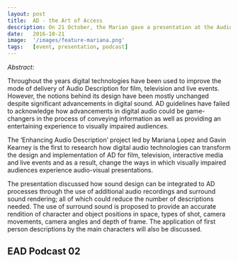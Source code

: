 ```yaml
---
layout: post
title:  AD - the Art of Access
description: On 21 October, the Marian gave a presentation at the Audio Description - the Art of Access Conference, in the Young Vic Theatre, London in Panel 2, The Aesthetics of Access. The presentation's title was Integrating Sound Design to Audio Description.
date:   2016-10-21
image:  '/images/feature-mariana.png'
tags:   [event, presentation, podcast]
---
```

*Abstract:*

Throughout the years digital technologies have been used to improve the mode of delivery of Audio Description for film, television and live events. However, the notions behind its design have been mostly unchanged despite significant advancements in digital sound. AD guidelines have failed to acknowledge how advancements in digital audio could be game-changers in the process of conveying information as well as providing an entertaining experience to visually impaired audiences.

The ‘Enhancing Audio Description’ project led by Mariana Lopez and Gavin Kearney is the first to research how digital audio technologies can transform the design and implementation of AD for film, television, interactive media and live events and as a result, change the ways in which visually impaired audiences experience audio-visual presentations.

The presentation discussed how sound design can be integrated to AD processes through the use of additional audio recordings and surround sound rendering; all of which could reduce the number of descriptions needed. The use of surround sound is proposed to provide an accurate rendition of character and object positions in space, types of shot, camera movements, camera angles and depth of frame. The application of first person descriptions by the main characters will also be discussed.

## EAD Podcast 02
